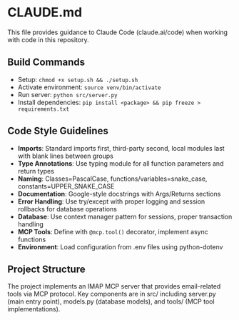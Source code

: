 # CLAUDE.md

This file provides guidance to Claude Code (claude.ai/code) when working with code in this repository.

## Build Commands
- Setup: `chmod +x setup.sh && ./setup.sh`
- Activate environment: `source venv/bin/activate`
- Run server: `python src/server.py`
- Install dependencies: `pip install <package> && pip freeze > requirements.txt`

## Code Style Guidelines
- **Imports**: Standard imports first, third-party second, local modules last with blank lines between groups
- **Type Annotations**: Use typing module for all function parameters and return types
- **Naming**: Classes=PascalCase, functions/variables=snake_case, constants=UPPER_SNAKE_CASE
- **Documentation**: Google-style docstrings with Args/Returns sections
- **Error Handling**: Use try/except with proper logging and session rollbacks for database operations
- **Database**: Use context manager pattern for sessions, proper transaction handling
- **MCP Tools**: Define with `@mcp.tool()` decorator, implement async functions
- **Environment**: Load configuration from .env files using python-dotenv

## Project Structure
The project implements an IMAP MCP server that provides email-related tools via MCP protocol.
Key components are in src/ including server.py (main entry point), models.py (database models),
and tools/ (MCP tool implementations).
